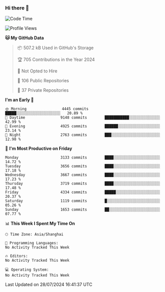 ### Hi there 👋

<!--
**qbosen/qbosen** is a ✨ _special_ ✨ repository because its `README.md` (this file) appears on your GitHub profile.

Here are some ideas to get you started:

- 🔭 I’m currently working on ...
- 🌱 I’m currently learning ...
- 👯 I’m looking to collaborate on ...
- 🤔 I’m looking for help with ...
- 💬 Ask me about ...
- 📫 How to reach me: ...
- 😄 Pronouns: ...
- ⚡ Fun fact: ...
-->

<!--START_SECTION:waka-->
![Code Time](http://img.shields.io/badge/Code%20Time-2%2C111%20hrs%2036%20mins-blue)

![Profile Views](http://img.shields.io/badge/Profile%20Views-0-blue)

**🐱 My GitHub Data** 

> 📦 507.2 kB Used in GitHub's Storage 
 > 
> 🏆 705 Contributions in the Year 2024
 > 
> 🚫 Not Opted to Hire
 > 
> 📜 106 Public Repositories 
 > 
> 🔑 37 Private Repositories 
 > 
**I'm an Early 🐤** 

```text
🌞 Morning                4445 commits        █████░░░░░░░░░░░░░░░░░░░░   20.89 % 
🌆 Daytime                9148 commits        ███████████░░░░░░░░░░░░░░   42.99 % 
🌃 Evening                4925 commits        ██████░░░░░░░░░░░░░░░░░░░   23.14 % 
🌙 Night                  2763 commits        ███░░░░░░░░░░░░░░░░░░░░░░   12.98 % 
```
📅 **I'm Most Productive on Friday** 

```text
Monday                   3133 commits        ████░░░░░░░░░░░░░░░░░░░░░   14.72 % 
Tuesday                  3656 commits        ████░░░░░░░░░░░░░░░░░░░░░   17.18 % 
Wednesday                3667 commits        ████░░░░░░░░░░░░░░░░░░░░░   17.23 % 
Thursday                 3719 commits        ████░░░░░░░░░░░░░░░░░░░░░   17.48 % 
Friday                   4334 commits        █████░░░░░░░░░░░░░░░░░░░░   20.37 % 
Saturday                 1119 commits        █░░░░░░░░░░░░░░░░░░░░░░░░   05.26 % 
Sunday                   1653 commits        ██░░░░░░░░░░░░░░░░░░░░░░░   07.77 % 
```


📊 **This Week I Spent My Time On** 

```text
🕑︎ Time Zone: Asia/Shanghai

💬 Programming Languages: 
No Activity Tracked This Week

🔥 Editors: 
No Activity Tracked This Week

💻 Operating System: 
No Activity Tracked This Week
```


 Last Updated on 28/07/2024 16:41:37 UTC
<!--END_SECTION:waka-->
